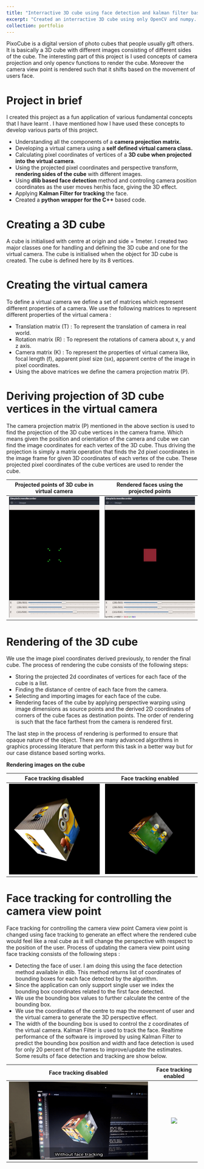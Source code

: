 ```yaml
---
title: "Interractive 3D cube using face detection and kalman filter based tracking"
excerpt: "Created an interractive 3D cube using only OpenCV and numpy. Rendering was also done using oply OpenCV and not using OpenGL<br/><img src='/images/pixocube.gif'>"
collection: portfolio
---
```


PixoCube is a digital version of photo cubes that people usually gift others. It is basically a 3D cube with different images consisting of different sides of the cube. The interesting part of this project is 
I used concepts of camera projection and only opencv functions to render the cube. Moreover the camera view point is rendered such that it shifts based on the movement of users face.  

Project in brief
================

I created this project as a fun application of various fundamental concepts that I have learnt . I have mentioned how I have used these concepts to develop
various parts of this project.
* Understanding all the components of a **camera projection matrix.**
* Developing a virtual camera using a **self defined virtual camera class.**
* Calculating pixel coordinates of vertices of a **3D cube when projected into the virtual camera**.
* Using the projected pixel coordinates and perspective transform, **rendering sides of the cube** with different images.
* Using **dlib based face detection** method and controling camera position coordinates as the user moves her/his face, giving the 3D effect.
* Applying **Kalman Filter for tracking** the face.
* Created a **python wrapper for the C++** based code.

Creating a 3D cube
==================
A cube is initialised with centre at origin and side = 1meter. I created two major classes one for handling and defining the 3D cube and one for the virtual camera. The cube is initialised when the object for 3D cube is created. The cube is defined here by its 8 vertices.

Creating the virtual camera
===========================
To define a virtual camera we define a set of matrices which represent different properties of a camera. We use the following matrices to represent different properties of the virtual camera : 
* Translation matrix (T) : To represent the translation of camera in real world.
* Rotation matrix (R) : To represent the rotations of camera about x, y and z axis.
* Camera matrix (K) : To represent the properties of virtual camera like, focal length (f), apparent pixel size (sx), apparent centre of the image in pixel coordinates. 
* Using the above matrices we define the camera projection matrix (P).

Deriving projection of 3D cube vertices in the virtual camera
=============================================================
The camera projection matrix (P) mentioned in the above section is used to find the projection of the 3D cube vertices in the camera frame. Which means given the position and orientation of the camera and cube we can find the image coordinates for each vertex of the 3D cube. Thus driving the projection is simply a matrix operation that finds the 2d pixel coordinates in the image frame for given 3D coordinates of each vertex of the cube. These projected pixel coordinates of the cube vertices are used to render the cube.


| **Projected points of 3D cube in virtual camera** | **Rendered faces using the projected points** |
| :--------------------------------------------: | :----------------------------------------: |
|![](/images/proj1.gif) | ![](/images/proj2.gif) |


Rendering of the 3D cube
========================

We use the image pixel coordinates derived previously, to render the final cube. The process of rendering the cube consists of the following steps:

* Storing the projected 2d coordinates of vertices for each face of the cube is a list.
* Finding the distance of centre of each face from the camera.
* Selecting and importing images for each face of the cube.
* Rendering faces of the cube by applying perspective warping using image dimensions as source points and the derived 2D coordinates of corners of the cube faces as destination points. The order of rendering is such that the face farthest from the camera is rendered first.

The last step in the process of rendering is performed to ensure that opaque nature of the object. There are many advanced algorithms in graphics processing literature that perform this task in a better way but for our case distance based sorting works.

**Rendering images on the cube**


| **Face tracking disabled** | **Face tracking enabled** |
| :------------------------: | :-----------------------: |
|![](/images/min1.png) | ![](/images/min2.png) |


Face tracking for controlling the camera view point
===================================================

Face tracking for controlling the camera view point
Camera view point is changed using face tracking to generate an effect where the rendered cube would feel like a real cube as it will change the perspective with respect to the position of the user. Process of updating the camera view point using face tracking consists of the following steps :

* Detecting the face of user. I am doing this using the face detection method available in dlib. This method returns list of coordinates of bounding boxes for each face detected by the algorithm.
* Since the application can only support single user we index the bounding box coordinates related to the first face detected.
* We use the bounding box values to further calculate the centre of the bounding box.
* We use the coordinates of the centre to map the movement of user and the virtual camera to generate the 3D perspective effect.
* The width of the bounding box is used to control the z coordinates of the virtual camera.
Kalman Filter is used to track the face. Realtime performance of the software is improved by using Kalman Filter to predict the bounding box position and width and face detection is used for only 20 percent of the frames to improve/update the estimates. Some results of face detection and tracking are show below.

| **Face tracking disabled** | **Face tracking enabled** |
| :------------------------: | :-----------------------: |
|![](/images/gif1.gif) | ![](/images/gif3.gif) |




